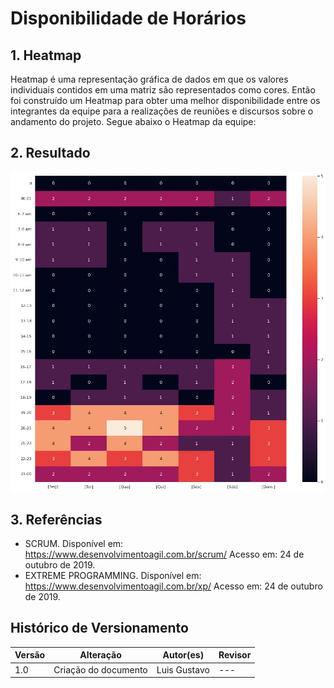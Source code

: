 # Disponibilidade de Horários

## 1. Heatmap
Heatmap é uma representação gráfica de dados em que os valores individuais contidos em uma matriz são representados como cores. Então foi construído um Heatmap para obter uma melhor disponibilidade entre os integrantes da equipe para a realizações de reuniões e discursos sobre o andamento do projeto. Segue abaixo o Heatmap da equipe:

## 2. Resultado

![alt text](../../../../assets/heatmap/heatmap.jpg)

## 3. Referências
* SCRUM. Disponível em: https://www.desenvolvimentoagil.com.br/scrum/ Acesso em: 24 de outubro de 2019.
* EXTREME PROGRAMMING. Disponível em: https://www.desenvolvimentoagil.com.br/xp/ Acesso em: 24 de outubro de 2019.

## Histórico de Versionamento

 Versão |       Alteração       |    Autor(es)   |    Revisor
  ---   |          ---          |       ---      |      ---
  1.0 |  Criação do documento |  Luis Gustavo | ---